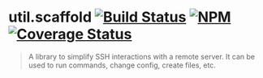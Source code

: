 # util.scaffold [![Build Status](https://travis-ci.org/jmquigley/util.scaffold.svg?branch=master)](https://travis-ci.org/jmquigley/util.scaffold) [![NPM](https://img.shields.io/npm/v/util.scaffold.svg)](https://www.npmjs.com/package/util.scaffold) [![Coverage Status](https://coveralls.io/repos/github/jmquigley/util.scaffold/badge.svg?branch=master)](https://coveralls.io/github/jmquigley/util.scaffold?branch=master)

> A library to simplify SSH interactions with a remote server.  It can be used to run commands, change config, create files, etc.
